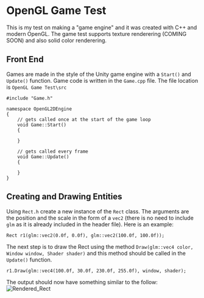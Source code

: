 # OpenGL Game Test
This is my test on making a "game engine" and it was created with C++ and modern OpenGL. The game test supports texture renderering (COMING SOON) and also solid color renderering.

## Front End
Games are made in the style of the Unity game engine with a `Start()` and `Update()` function.
Game code is written in the `Game.cpp` file. The file location is `OpenGL Game Test\src`
```
#include "Game.h"

namespace OpenGL2DEngine
{
	// gets called once at the start of the game loop
	void Game::Start()
	{

	}

	// gets called every frame
	void Game::Update()
	{

	}
}
```

## Creating and Drawing Entities
Using `Rect.h` create a new instance of the `Rect` class. The arguments are the position and the scale in the form of a `vec2` (there is no need to include `glm` as it is already included in the header file).
Here is an example:
```
Rect r1(glm::vec2(0.0f, 0.0f), glm::vec2(100.0f, 100.0f));
```

The next step is to draw the Rect using the method `Draw(glm::vec4 color, Window window, Shader shader)` and this method should be called in the `Update()` function.
```
r1.Draw(glm::vec4(100.0f, 30.0f, 230.0f, 255.0f), window, shader);
```
The output should now have something similar to the follow:
![Rendered_Rect](https://user-images.githubusercontent.com/97370242/159363689-0d99e524-3dda-43ce-91fc-43ad8cd44c15.jpg)

